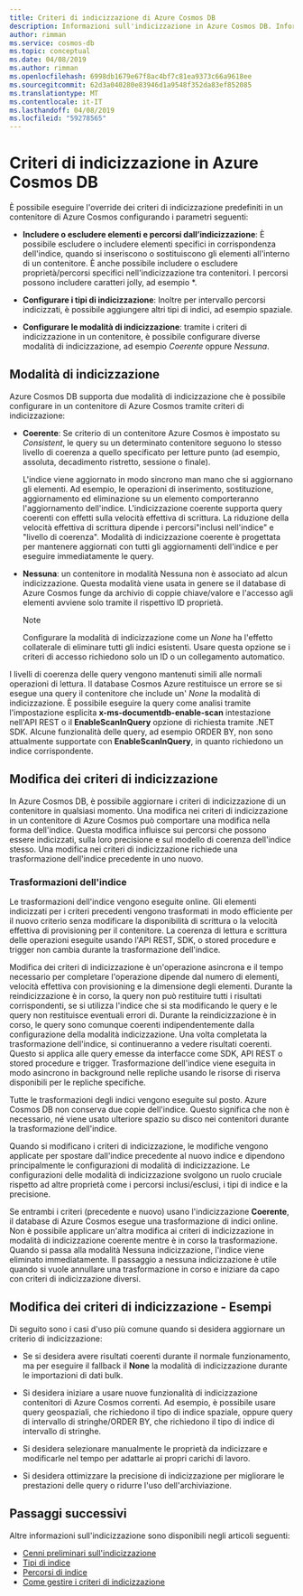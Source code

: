 ```yaml
---
title: Criteri di indicizzazione di Azure Cosmos DB
description: Informazioni sull'indicizzazione in Azure Cosmos DB. Informazioni su come configurare e modificare i criteri di indicizzazione per l'indicizzazione automatica e per ottenere prestazioni migliori.
author: rimman
ms.service: cosmos-db
ms.topic: conceptual
ms.date: 04/08/2019
ms.author: rimman
ms.openlocfilehash: 6998db1679e67f8ac4bf7c81ea9373c66a9618ee
ms.sourcegitcommit: 62d3a040280e83946d1a9548f352da83ef852085
ms.translationtype: MT
ms.contentlocale: it-IT
ms.lasthandoff: 04/08/2019
ms.locfileid: "59278565"
---
```

# <a name="index-policy-in-azure-cosmos-db"></a>Criteri di indicizzazione in Azure Cosmos DB

È possibile eseguire l'override dei criteri di indicizzazione predefiniti in un contenitore di Azure Cosmos configurando i parametri seguenti:

* **Includere o escludere elementi e percorsi dall’indicizzazione**: È possibile escludere o includere elementi specifici in corrispondenza dell'indice, quando si inseriscono o sostituiscono gli elementi all'interno di un contenitore. È anche possibile includere o escludere proprietà/percorsi specifici nell'indicizzazione tra contenitori. I percorsi possono includere caratteri jolly, ad esempio *.

* **Configurare i tipi di indicizzazione**: Inoltre per intervallo percorsi indicizzati, è possibile aggiungere altri tipi di indici, ad esempio spaziale.

* **Configurare le modalità di indicizzazione**: tramite i criteri di indicizzazione in un contenitore, è possibile configurare diverse modalità di indicizzazione, ad esempio *Coerente* oppure *Nessuna*.

## <a name="indexing-modes"></a>Modalità di indicizzazione

Azure Cosmos DB supporta due modalità di indicizzazione che è possibile configurare in un contenitore di Azure Cosmos tramite criteri di indicizzazione:

* **Coerente**: Se criterio di un contenitore Azure Cosmos è impostato su *Consistent*, le query su un determinato contenitore seguono lo stesso livello di coerenza a quello specificato per letture punto (ad esempio, assoluta, decadimento ristretto, sessione o finale). 

  L'indice viene aggiornato in modo sincrono man mano che si aggiornano gli elementi. Ad esempio, le operazioni di inserimento, sostituzione, aggiornamento ed eliminazione su un elemento comporteranno l'aggiornamento dell'indice. L'indicizzazione coerente supporta query coerenti con effetti sulla velocità effettiva di scrittura. La riduzione della velocità effettiva di scrittura dipende i percorsi"inclusi nell'indice" e "livello di coerenza". Modalità di indicizzazione coerente è progettata per mantenere aggiornati con tutti gli aggiornamenti dell'indice e per eseguire immediatamente le query.

* **Nessuna**: un contenitore in modalità Nessuna non è associato ad alcun indicizzazione. Questa modalità viene usata in genere se il database di Azure Cosmos funge da archivio di coppie chiave/valore e l'accesso agli elementi avviene solo tramite il rispettivo ID proprietà.

  > [!NOTE]
  > Configurare la modalità di indicizzazione come un *None* ha l'effetto collaterale di eliminare tutti gli indici esistenti. Usare questa opzione se i criteri di accesso richiedono solo un ID o un collegamento automatico.

I livelli di coerenza delle query vengono mantenuti simili alle normali operazioni di lettura. Il database Cosmos Azure restituisce un errore se si esegue una query il contenitore che include un' *None* la modalità di indicizzazione. È possibile eseguire la query come analisi tramite l'impostazione esplicita **x-ms-documentdb-enable-scan** intestazione nell'API REST o il **EnableScanInQuery** opzione di richiesta tramite .NET SDK. Alcune funzionalità delle query, ad esempio ORDER BY, non sono attualmente supportate con **EnableScanInQuery**, in quanto richiedono un indice corrispondente.

## <a name="modifying-the-indexing-policy"></a>Modifica dei criteri di indicizzazione

In Azure Cosmos DB, è possibile aggiornare i criteri di indicizzazione di un contenitore in qualsiasi momento. Una modifica nei criteri di indicizzazione in un contenitore di Azure Cosmos può comportare una modifica nella forma dell'indice. Questa modifica influisce sui percorsi che possono essere indicizzati, sulla loro precisione e sul modello di coerenza dell'indice stesso. Una modifica nei criteri di indicizzazione richiede una trasformazione dell'indice precedente in uno nuovo.

### <a name="index-transformations"></a>Trasformazioni dell'indice

Le trasformazioni dell'indice vengono eseguite online. Gli elementi indicizzati per i criteri precedenti vengono trasformati in modo efficiente per il nuovo criterio senza modificare la disponibilità di scrittura o la velocità effettiva di provisioning per il contenitore. La coerenza di lettura e scrittura delle operazioni eseguite usando l'API REST, SDK, o stored procedure e trigger non cambia durante la trasformazione dell'indice.

Modifica dei criteri di indicizzazione è un'operazione asincrona e il tempo necessario per completare l'operazione dipende dal numero di elementi, velocità effettiva con provisioning e la dimensione degli elementi. Durante la reindicizzazione è in corso, la query non può restituire tutti i risultati corrispondenti, se si utilizza l'indice che si sta modificando le query e le query non restituisce eventuali errori di. Durante la reindicizzazione è in corso, le query sono comunque coerenti indipendentemente dalla configurazione della modalità indicizzazione. Una volta completata la trasformazione dell'indice, si continueranno a vedere risultati coerenti. Questo si applica alle query emesse da interfacce come SDK, API REST o stored procedure e trigger. Trasformazione dell'indice viene eseguita in modo asincrono in background nelle repliche usando le risorse di riserva disponibili per le repliche specifiche.

Tutte le trasformazioni degli indici vengono eseguite sul posto. Azure Cosmos DB non conserva due copie dell'indice. Questo significa che non è necessario, né viene usato ulteriore spazio su disco nei contenitori durante la trasformazione dell'indice.

Quando si modificano i criteri di indicizzazione, le modifiche vengono applicate per spostare dall'indice precedente al nuovo indice e dipendono principalmente le configurazioni di modalità di indicizzazione. Le configurazioni delle modalità di indicizzazione svolgono un ruolo cruciale rispetto ad altre proprietà come i percorsi inclusi/esclusi, i tipi di indice e la precisione.

Se entrambi i criteri (precedente e nuovo) usano l'indicizzazione **Coerente**, il database di Azure Cosmos esegue una trasformazione di indici online. Non è possibile applicare un'altra modifica ai criteri di indicizzazione in modalità di indicizzazione coerente mentre è in corso la trasformazione. Quando si passa alla modalità Nessuna indicizzazione, l'indice viene eliminato immediatamente. Il passaggio a nessuna indicizzazione è utile quando si vuole annullare una trasformazione in corso e iniziare da capo con criteri di indicizzazione diversi.

## <a name="modifying-the-indexing-policy---examples"></a>Modifica dei criteri di indicizzazione - Esempi

Di seguito sono i casi d'uso più comune quando si desidera aggiornare un criterio di indicizzazione:

* Se si desidera avere risultati coerenti durante il normale funzionamento, ma per eseguire il fallback il **None** la modalità di indicizzazione durante le importazioni di dati bulk.

* Si desidera iniziare a usare nuove funzionalità di indicizzazione contenitori di Azure Cosmos correnti. Ad esempio, è possibile usare query geospaziali, che richiedono il tipo di indice spaziale, oppure query di intervallo di stringhe/ORDER BY, che richiedono il tipo di indice di intervallo di stringhe.

* Si desidera selezionare manualmente le proprietà da indicizzare e modificarle nel tempo per adattarle ai propri carichi di lavoro.

* Si desidera ottimizzare la precisione di indicizzazione per migliorare le prestazioni delle query o ridurre l'uso dell'archiviazione.

## <a name="next-steps"></a>Passaggi successivi

Altre informazioni sull'indicizzazione sono disponibili negli articoli seguenti:

* [Cenni preliminari sull'indicizzazione](index-overview.md)
* [Tipi di indice](index-types.md)
* [Percorsi di indice](index-paths.md)
* [Come gestire i criteri di indicizzazione](how-to-manage-indexing-policy.md)
